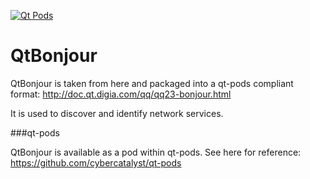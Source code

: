 [![Qt Pods](http://qt-pods.org/assets/logo.png "Qt Pods")](http://qt-pods.org)

QtBonjour
================

QtBonjour is taken from here and packaged into a qt-pods compliant format:
http://doc.qt.digia.com/qq/qq23-bonjour.html

It is used to discover and identify network services.

###qt-pods

QtBonjour is available as a pod within qt-pods. See here for reference:
https://github.com/cybercatalyst/qt-pods

